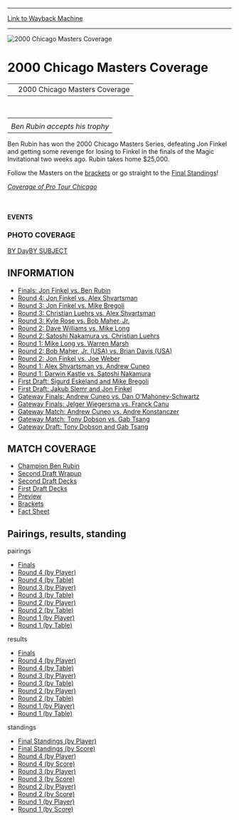 
---
[Link to Wayback Machine](https://web.archive.org/web/20160303193710/http://magic.wizards.com/en/events/coverage/2000-chicago-masters-coverage)

[_metadata_:description]:- "2000 Chicago Masters Coverage   "
[_metadata_:generator]:- "Drupal 7 (http://drupal.org)"
[_metadata_:node]:- "767766"
[_metadata_:source]:- "div-block-system-main"
[_metadata_:title]:- "2000 Chicago Masters Coverage"
[_metadata_:wayback_capture_timestamp]:- "2016-03-03 19:37:10"
[_metadata_:wayback_raw_url]:- "https://web.archive.org/web/20160303193710id_/http://magic.wizards.com/en/events/coverage/2000-chicago-masters-coverage"
[_metadata_:wayback_url]:- "http://magic.wizards.com/en/events/coverage/2000-chicago-masters-coverage"
---







![2000 Chicago Masters Coverage](https://media.magic.wizards.com/images/banner/large_1_4.jpg)





2000 Chicago Masters Coverage
=============================














|  |  |
| --- | --- |
|  | 2000 Chicago Masters Coverage |

 




|  |
| --- |
|  |
| *Ben Rubin accepts his trophy* |


Ben Rubin has won the 2000 Chicago Masters Series, defeating Jon Finkel and getting some revenge for losing to Finkel in the finals of the Magic Invitational two weeks ago. Rubin takes home $25,000.

Follow the Masters on the [brackets](/en/articles/archive/event-coverage/masters-brackets-2015-10-13-0) or go straight to the [Final Standings](/en/articles/archive/event-coverage/final-standings-score-2015-10-13-16)!


*[Coverage of Pro Tour Chicago](http://magic.wizards.com/en/events/coverage/ptchi00)*


 








#### EVENTS


### PHOTO COVERAGE


[BY Day](/en/articles/archive/event-coverage/2000-chicago-masters-2015-10-13)[BY SUBJECT](/en/articles/archive/event-coverage/2000-chicago-masters-2015-10-13)









INFORMATION
-----------


* [Finals: Jon Finkel vs. Ben Rubin](/en/articles/archive/event-coverage/finals-feature-match-jon-finkel-usa-vs-ben-rubin-usa-2015-10-13)
* [Round 4: Jon Finkel vs. Alex Shvartsman](/en/articles/archive/event-coverage/round-4-feature-match-jon-finkel-usa-vs-alex-shvartsman-usa-2015-10)
* [Round 3: Jon Finkel vs. Mike Bregoli](/en/articles/archive/event-coverage/round-3-feature-match-jon-finkel-usa-vs-mike-bregoli-usa-2015-10-13)
* [Round 3: Christian Luehrs vs. Alex Shvartsman](/en/articles/archive/event-coverage/round-3-feature-match-christian-luehrs-germany-vs-alex-shvartsman)
* [Round 3: Kyle Rose vs. Bob Maher, Jr.](/en/articles/archive/event-coverage/round-3-feature-match-kyle-rose-usa-vs-bob-maher-jr-usa-2015-10-13)
* [Round 2: Dave Williams vs. Mike Long](/en/articles/archive/event-coverage/round-2-feature-match-dave-williams-usa-vs-mike-long-usa-2015-10-13)
* [Round 2: Satoshi Nakamura vs. Christian Luehrs](/en/articles/archive/event-coverage/round-2-feature-match-satoshi-nakamura-japan-vs-christian-luehrs)
* [Round 1: Mike Long vs. Warren Marsh](/en/articles/archive/event-coverage/round-1-feature-match-mike-long-usavs-warren-marsh-england-2015-10-0)
* [Round 2: Bob Maher, Jr. (USA) vs. Brian Davis (USA)](/en/articles/archive/event-coverage/round-2-feature-match-bob-maher-jr-usa-vs-brian-davis-usa-2015-10-13)
* [Round 2: Jon Finkel vs. Joe Weber](/en/articles/archive/event-coverage/round-2-feature-match-jon-finkel-usa-vs-joe-weber-usa-2015-10-13)
* [Round 1: Alex Shvartsman vs. Andrew Cuneo](/en/articles/archive/event-coverage/round-1-feature-match-alex-shvartsman-usa-vs-andrew-cuneo-usa-2015)
* [Round 1: Darwin Kastle vs. Satoshi Nakamura](/en/articles/archive/event-coverage/round-1-feature-match-darwin-kastle-usa-vs-satoshi-nakamura-japan)
* [First Draft: Sigurd Eskeland and Mike Bregoli](/en/articles/archive/event-coverage/feature-draft-sigurd-eskeland-norway-and-mike-bregoli-usa-2015-10-13)
* [First Draft: Jakub Slemr and Jon Finkel](/en/articles/archive/event-coverage/feature-draft-jakub-slemr-czech-republic-and-jon-finkel-usa-2015-10)
* [Gateway Finals: Andrew Cuneo vs. Dan O'Mahoney-Schwartz](/en/articles/archive/event-coverage/gateway-finals-feature-match-andrew-cuneo-usa-vs-dan-omahoney)
* [Gateway Finals: Jelger Wiegersma vs. Franck Canu](/en/articles/archive/event-coverage/gateway-finals-feature-match-jelger-wiegersma-netherlands-vs-franck)
* [Gateway Match: Andrew Cuneo vs. Andre Konstanczer](/en/articles/archive/event-coverage/gateway-feature-match-andrew-cuneo-usa-vs-andre-konstanczer-germany)
* [Gateway Match: Tony Dobson vs. Gab Tsang](/en/articles/archive/event-coverage/gateway-feature-match-tony-dobson-england-vs-gab-tsang-canada-2015)
* [Gateway Draft: Tony Dobson and Gab Tsang](/en/articles/archive/event-coverage/gateway-feature-draft-tony-dobson-england-and-gab-tsang-canada-2015)


MATCH COVERAGE
--------------


* [Champion Ben Rubin](/en/articles/archive/event-coverage/finally-winner-ben-rubin-2015-10-13)
* [Second Draft Wrapup](/en/articles/archive/event-coverage/2000-chicago-masters-series-draft-2-2015-10-13)
* [Second Draft Decks](/en/articles/archive/event-coverage/pro-tour-chicago-masters-second-draft-decklists-2015-10-13)
* [First Draft Decks](/en/articles/archive/event-coverage/pro-tour-chicago-masters-first-draft-decklists-2015-10-13)
* [Preview](/en/articles/archive/event-coverage/chicago-masters-previe-2015-10-13)
* [Brackets](/en/articles/archive/event-coverage/masters-brackets-2015-10-13-0)
* [Fact Sheet](/en/articles/archive/event-coverage/pro-tour-chicago-masters-series-2015-10-13)


Pairings, results, standing
---------------------------



pairings


* [Finals](/en/articles/archive/event-coverage/finals-pairing-2015-10-13-25)
* [Round 4 (by Player)](/en/articles/archive/event-coverage/round-4-pairings-player-2015-10-13-18)
* [Round 4 (by Table)](/en/articles/archive/event-coverage/round-4-pairings-table-2015-10-13-22)
* [Round 3 (by Player)](/en/articles/archive/event-coverage/round-3-pairings-player-2015-10-13-18)
* [Round 3 (by Table)](/en/articles/archive/event-coverage/round-3-pairings-table-2015-10-13-22)
* [Round 2 (by Player)](/en/articles/archive/event-coverage/round-2-pairings-player-2015-10-13-17)
* [Round 2 (by Table)](/en/articles/archive/event-coverage/round-2-pairings-table-2015-10-13-21)
* [Round 1 (by Player)](/en/articles/archive/event-coverage/round-1-pairings-player-2015-10-13-17)
* [Round 1 (by Table)](/en/articles/archive/event-coverage/round-1-pairings-table-2015-10-13-21)


results


* [Finals](/en/articles/archive/event-coverage/finals-result-2015-10-13-25)
* [Round 4 (by Player)](/en/articles/archive/event-coverage/round-4-results-player-2015-10-13-18)
* [Round 4 (by Table)](/en/articles/archive/event-coverage/round-4-results-table-2015-10-13-21)
* [Round 3 (by Player)](/en/articles/archive/event-coverage/round-3-results-player-2015-10-13-18)
* [Round 3 (by Table)](/en/articles/archive/event-coverage/round-3-results-table-2015-10-13-20)
* [Round 2 (by Player)](/en/articles/archive/event-coverage/round-2-results-player-2015-10-13-18)
* [Round 2 (by Table)](/en/articles/archive/event-coverage/round-2-results-table-2015-10-13-20)
* [Round 1 (by Player)](/en/articles/archive/event-coverage/round-1-results-player-2015-10-13-18)
* [Round 1 (by Table)](/en/articles/archive/event-coverage/round-1-results-table-2015-10-13-20)


standings


* [Final Standings (by Player)](/en/articles/archive/event-coverage/final-standings-player-2015-10-13-15)
* [Final Standings (by Score)](/en/articles/archive/event-coverage/final-standings-score-2015-10-13-16)
* [Round 4 (by Player)](/en/articles/archive/event-coverage/round-4-standings-player-2015-10-13-16)
* [Round 4 (by Score)](/en/articles/archive/event-coverage/round-4-standings-score-2015-10-13-21)
* [Round 3 (by Player)](/en/articles/archive/event-coverage/round-3-standings-player-2015-10-13-17)
* [Round 3 (by Score)](/en/articles/archive/event-coverage/round-3-standings-score-2015-10-13-21)
* [Round 2 (by Player)](/en/articles/archive/event-coverage/round-2-standings-player-2015-10-13-17)
* [Round 2 (by Score)](/en/articles/archive/event-coverage/round-2-standings-score-2015-10-13-21)
* [Round 1 (by Player)](/en/articles/archive/event-coverage/round-1-standings-player-2015-10-13-17)
* [Round 1 (by Score)](/en/articles/archive/event-coverage/round-1-standings-score-2015-10-13-21)



 


